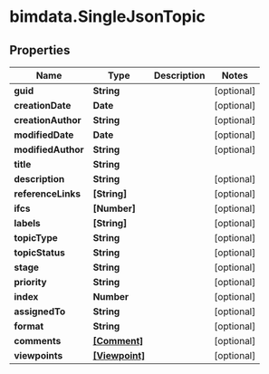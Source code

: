 # bimdata.SingleJsonTopic

## Properties
Name | Type | Description | Notes
------------ | ------------- | ------------- | -------------
**guid** | **String** |  | [optional] 
**creationDate** | **Date** |  | [optional] 
**creationAuthor** | **String** |  | [optional] 
**modifiedDate** | **Date** |  | [optional] 
**modifiedAuthor** | **String** |  | [optional] 
**title** | **String** |  | 
**description** | **String** |  | [optional] 
**referenceLinks** | **[String]** |  | [optional] 
**ifcs** | **[Number]** |  | [optional] 
**labels** | **[String]** |  | [optional] 
**topicType** | **String** |  | [optional] 
**topicStatus** | **String** |  | [optional] 
**stage** | **String** |  | [optional] 
**priority** | **String** |  | [optional] 
**index** | **Number** |  | [optional] 
**assignedTo** | **String** |  | [optional] 
**format** | **String** |  | [optional] 
**comments** | [**[Comment]**](Comment.md) |  | [optional] 
**viewpoints** | [**[Viewpoint]**](Viewpoint.md) |  | [optional] 


